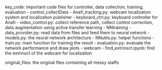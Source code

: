 key_code: important code files for controller, data collection, training, evaluation
    - control_collectData
        - Anafi_tracking.py: webcam localization system and localization publisher
        - keyboard_ctrl.py: keyboard controller for Anafi
        - video_control.py: collect reference path, collect control correction, data augmentation using active transfer learning
    - NNtraining
        - data_provider.py: read data from files and feed them to neural network
        - models.py: the neural network architecture
        - NNutils.py: helper functions
        - train.py: main function for training the result
        - evaluation.py: evaluate the network performance and draw plots
    - webcam
        - find_extrinsct.ipynb: find the extrinsct of the webcam for localization

original_files: the original files containing all messy staffs
